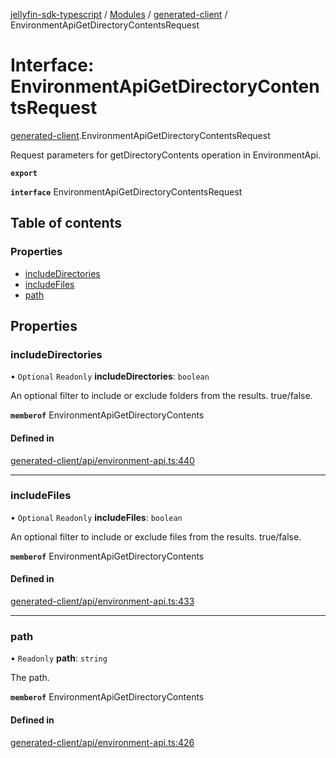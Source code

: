 [jellyfin-sdk-typescript](../README.md) / [Modules](../modules.md) / [generated-client](../modules/generated_client.md) / EnvironmentApiGetDirectoryContentsRequest

# Interface: EnvironmentApiGetDirectoryContentsRequest

[generated-client](../modules/generated_client.md).EnvironmentApiGetDirectoryContentsRequest

Request parameters for getDirectoryContents operation in EnvironmentApi.

**`export`**

**`interface`** EnvironmentApiGetDirectoryContentsRequest

## Table of contents

### Properties

- [includeDirectories](generated_client.EnvironmentApiGetDirectoryContentsRequest.md#includedirectories)
- [includeFiles](generated_client.EnvironmentApiGetDirectoryContentsRequest.md#includefiles)
- [path](generated_client.EnvironmentApiGetDirectoryContentsRequest.md#path)

## Properties

### includeDirectories

• `Optional` `Readonly` **includeDirectories**: `boolean`

An optional filter to include or exclude folders from the results. true/false.

**`memberof`** EnvironmentApiGetDirectoryContents

#### Defined in

[generated-client/api/environment-api.ts:440](https://github.com/thornbill/jellyfin-sdk-typescript/blob/7534c86/src/generated-client/api/environment-api.ts#L440)

___

### includeFiles

• `Optional` `Readonly` **includeFiles**: `boolean`

An optional filter to include or exclude files from the results. true/false.

**`memberof`** EnvironmentApiGetDirectoryContents

#### Defined in

[generated-client/api/environment-api.ts:433](https://github.com/thornbill/jellyfin-sdk-typescript/blob/7534c86/src/generated-client/api/environment-api.ts#L433)

___

### path

• `Readonly` **path**: `string`

The path.

**`memberof`** EnvironmentApiGetDirectoryContents

#### Defined in

[generated-client/api/environment-api.ts:426](https://github.com/thornbill/jellyfin-sdk-typescript/blob/7534c86/src/generated-client/api/environment-api.ts#L426)
